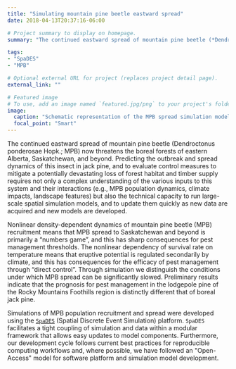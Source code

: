 ```yaml
---
title: "Simulating mountain pine beetle eastward spread"
date: 2018-04-13T20:37:16-06:00

# Project summary to display on homepage.
summary: "The continued eastward spread of mountain pine beetle (*Dendroctonus ponderosae* Hopk.; MPB) now threatens the boreal forests of eastern Alberta, Saskatchewan, and beyond. Predicting the outbreak and spread dynamics of this insect in jack pine, and to evaluate control measures to mitigate a potentially devastating loss of forest habitat and timber supply requires not only a complex understanding of the various inputs to this system and their interactions (e.g., MPB population dynamics, climate impacts, landscape features) but also the technical capacity to run large-scale spatial simulation models, and to update them quickly as new data are acquired and new models are developed. ..."

tags:
- "SpaDES"
- "MPB"

# Optional external URL for project (replaces project detail page).
external_link: ""

# Featured image
# To use, add an image named `featured.jpg/png` to your project's folder. 
image:
  caption: "Schematic representation of the MPB spread simulation model."
  focal_point: "Smart"
---
```


The continued eastward spread of mountain pine beetle (Dendroctonus ponderosae Hopk.; MPB) now threatens the boreal forests of eastern Alberta, Saskatchewan, and beyond. Predicting the outbreak and spread dynamics of this insect in jack pine, and to evaluate control measures to mitigate a potentially devastating loss of forest habitat and timber supply requires not only a complex understanding of the various inputs to this system and their interactions (e.g., MPB population dynamics, climate impacts, landscape features) but also the technical capacity to run large-scale spatial simulation models, and to update them quickly as new data are acquired and new models are developed.

Nonlinear density-dependent dynamics of mountain pine beetle (MPB) recruitment means that MPB spread to Saskatchewan and beyond is primarily a “numbers game”, and this has sharp consequences for pest management thresholds. The nonlinear dependency of survival rate on temperature means that eruptive potential is regulated secondarily by climate, and this has consequences for the efficacy of pest management through “direct control”. Through simulation we distinguish the conditions under which MPB spread can be significantly slowed. Preliminary results indicate that the prognosis for pest management in the lodgepole pine of the Rocky Mountains Foothills region is distinctly different that of boreal jack pine.

Simulations of MPB population recruitment and spread were developed using the [`SpaDES`](http://spades.predictiveecology.org) (Spatial Discrete Event Simulation) platform. `SpaDES` facilitates a tight coupling of simulation and data within a modular framework that allows easy updates to model components. Furthermore, our development cycle follows current best practices for reproducible computing workflows and, where possible, we have followed an "Open-Access" model for software platform and simulation model development.
